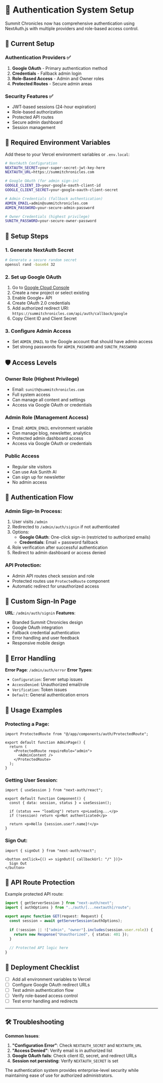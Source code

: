 # 🔐 Authentication System Setup

Summit Chronicles now has comprehensive authentication using NextAuth.js with multiple providers and role-based access control.

## 🎯 **Current Setup**

### **Authentication Providers** ✅
1. **Google OAuth** - Primary authentication method
2. **Credentials** - Fallback admin login
3. **Role-Based Access** - Admin and Owner roles
4. **Protected Routes** - Secure admin areas

### **Security Features** ✅
- JWT-based sessions (24-hour expiration)
- Role-based authorization
- Protected API routes
- Secure admin dashboard
- Session management

## 🔧 **Required Environment Variables**

Add these to your Vercel environment variables or `.env.local`:

```bash
# NextAuth Configuration
NEXTAUTH_SECRET=your-super-secret-jwt-key-here
NEXTAUTH_URL=https://summitchronicles.com

# Google OAuth (for admin sign-in)
GOOGLE_CLIENT_ID=your-google-oauth-client-id
GOOGLE_CLIENT_SECRET=your-google-oauth-client-secret

# Admin Credentials (fallback authentication)
ADMIN_EMAIL=admin@summitchronicles.com
ADMIN_PASSWORD=your-secure-admin-password

# Owner Credentials (highest privilege)
SUNITH_PASSWORD=your-secure-owner-password
```

## 🚀 **Setup Steps**

### 1. **Generate NextAuth Secret**
```bash
# Generate a secure random secret
openssl rand -base64 32
```

### 2. **Set up Google OAuth**
1. Go to [Google Cloud Console](https://console.cloud.google.com)
2. Create a new project or select existing
3. Enable Google+ API
4. Create OAuth 2.0 credentials
5. Add authorized redirect URI: `https://summitchronicles.com/api/auth/callback/google`
6. Copy Client ID and Client Secret

### 3. **Configure Admin Access**
- Set `ADMIN_EMAIL` to the Google account that should have admin access
- Set strong passwords for `ADMIN_PASSWORD` and `SUNITH_PASSWORD`

## 🛡️ **Access Levels**

### **Owner Role** (Highest Privilege)
- Email: `sunith@summitchronicles.com`
- Full system access
- Can manage all content and settings
- Access via Google OAuth or credentials

### **Admin Role** (Management Access)
- Email: `ADMIN_EMAIL` environment variable
- Can manage blog, newsletter, analytics
- Protected admin dashboard access
- Access via Google OAuth or credentials

### **Public Access**
- Regular site visitors
- Can use Ask Sunith AI
- Can sign up for newsletter
- No admin access

## 🔐 **Authentication Flow**

### **Admin Sign-In Process**:
1. User visits `/admin`
2. Redirected to `/admin/auth/signin` if not authenticated
3. Options:
   - **Google OAuth**: One-click sign-in (restricted to authorized emails)
   - **Credentials**: Email + password fallback
4. Role verification after successful authentication
5. Redirect to admin dashboard or access denied

### **API Protection**:
- Admin API routes check session and role
- Protected routes use `ProtectedRoute` component
- Automatic redirect for unauthorized access

## 🎨 **Custom Sign-In Page**

**URL**: `/admin/auth/signin`
**Features**:
- Branded Summit Chronicles design
- Google OAuth integration
- Fallback credential authentication
- Error handling and user feedback
- Responsive mobile design

## 🚨 **Error Handling**

**Error Page**: `/admin/auth/error`
**Error Types**:
- `Configuration`: Server setup issues
- `AccessDenied`: Unauthorized email/role
- `Verification`: Token issues
- `Default`: General authentication errors

## 📱 **Usage Examples**

### **Protecting a Page**:
```tsx
import ProtectedRoute from "@/app/components/auth/ProtectedRoute";

export default function AdminPage() {
  return (
    <ProtectedRoute requireRole="admin">
      <AdminContent />
    </ProtectedRoute>
  );
}
```

### **Getting User Session**:
```tsx
import { useSession } from "next-auth/react";

export default function Component() {
  const { data: session, status } = useSession();
  
  if (status === "loading") return <p>Loading...</p>
  if (!session) return <p>Not authenticated</p>
  
  return <p>Hello {session.user?.name}!</p>
}
```

### **Sign Out**:
```tsx
import { signOut } from "next-auth/react";

<button onClick={() => signOut({ callbackUrl: "/" })}>
  Sign Out
</button>
```

## 🔧 **API Route Protection**

Example protected API route:
```typescript
import { getServerSession } from "next-auth/next";
import { authOptions } from "../auth/[...nextauth]/route";

export async function GET(request: Request) {
  const session = await getServerSession(authOptions);
  
  if (!session || !["admin", "owner"].includes(session.user.role)) {
    return new Response("Unauthorized", { status: 401 });
  }
  
  // Protected API logic here
}
```

## 🚀 **Deployment Checklist**

- [ ] Add all environment variables to Vercel
- [ ] Configure Google OAuth redirect URLs
- [ ] Test admin authentication flow
- [ ] Verify role-based access control
- [ ] Test error handling and redirects

---

## 🛠️ **Troubleshooting**

**Common Issues**:
1. **"Configuration Error"**: Check `NEXTAUTH_SECRET` and `NEXTAUTH_URL`
2. **"Access Denied"**: Verify email is in authorized list
3. **Google OAuth fails**: Check client ID, secret, and redirect URLs
4. **Session not persisting**: Verify `NEXTAUTH_SECRET` is set

The authentication system provides enterprise-level security while maintaining ease of use for authorized administrators.